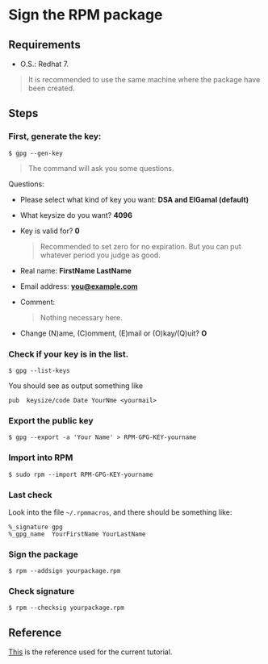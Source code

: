 # Sign the RPM package

## Requirements

* O.S.: Redhat 7.

> It is recommended to use the same machine where the package have been created.

## Steps

### First, generate the key:
```
$ gpg --gen-key

```
> The command will ask you some questions.

Questions:

* Please select what kind of key you want: **DSA and ElGamal (default)**

* What keysize do you want? **4096** 

* Key is valid for? **0**
  > Recommended to set zero for no expiration. But you can put whatever period you judge as good.

* Real name: **FirstName LastName**

* Email address: **you@example.com**

* Comment: <nothing>
  > Nothing necessary here.

* Change (N)ame, (C)omment, (E)mail or (O)kay/(Q)uit? **O**

### Check if your key is in the list.

```
$ gpg --list-keys
```

You should see as output something like
```
pub  keysize/code Date YourNme <yourmail>
```

### Export the public key

```
$ gpg --export -a 'Your Name' > RPM-GPG-KEY-yourname
```

### Import into RPM
```
$ sudo rpm --import RPM-GPG-KEY-yourname
```

### Last check
Look into the file  ```~/.rpmmacros```, and there should be something like:
```
%_signature gpg
%_gpg_name  YourFirstName YourLastName
```

### Sign the package
```
$ rpm --addsign yourpackage.rpm
```

### Check signature
```
$ rpm --checksig yourpackage.rpm
```

## Reference
[This](http://fedoranews.org/tchung/gpg/) is the reference used for the current tutorial.
